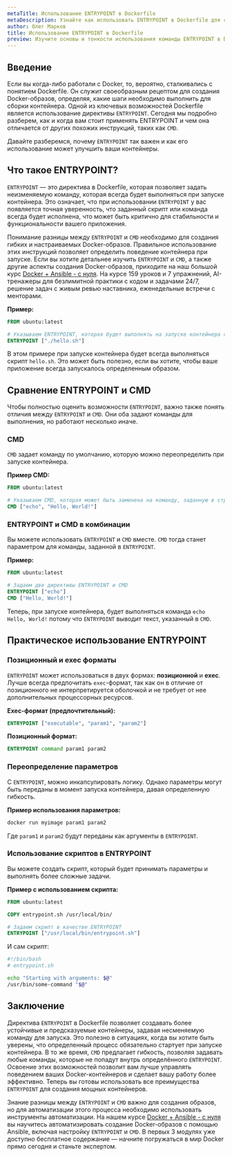 ```yaml
---
metaTitle: Использование ENTRYPOINT в Dockerfile
metaDescription: Узнайте как использовать ENTRYPOINT в Dockerfile для создания более гибких и настраиваемых Docker-контейнеров - освоите базовый и продвинутый синтаксис
author: Олег Марков
title: Использование ENTRYPOINT в Dockerfile
preview: Изучите основы и тонкости использования команды ENTRYPOINT в Dockerfile - от базовых принципов до сложных сценариев применения
---
```


## Введение

Если вы когда-либо работали с Docker, то, вероятно, сталкивались с понятием Dockerfile. Он служит своеобразным рецептом для создания Docker-образов, определяя, какие шаги необходимо выполнить для сборки контейнера. Одной из ключевых возможностей Dockerfile является использование директивы `ENTRYPOINT`. Сегодня мы подробно разберем, как и когда вам стоит применять ENTRYPOINT и чем она отличается от других похожих инструкций, таких как `CMD`.

Давайте разберемся, почему `ENTRYPOINT` так важен и как его использование может улучшить ваши контейнеры.

## Что такое ENTRYPOINT?

`ENTRYPOINT` — это директива в Dockerfile, которая позволяет задать неизменяемую команду, которая всегда будет выполняться при запуске контейнера. Это означает, что при использовании `ENTRYPOINT` у вас появляется точная уверенность, что заданный скрипт или команда всегда будет исполнена, что может быть критично для стабильности и функциональности вашего приложения.

Понимание разницы между `ENTRYPOINT` и `CMD` необходимо для создания гибких и настраиваемых Docker-образов. Правильное использование этих инструкций позволяет определить поведение контейнера при запуске. Если вы хотите детальнее изучить `ENTRYPOINT` и `CMD`, а также другие аспекты создания Docker-образов, приходите на наш большой курс [Docker + Ansible - с нуля](https://purpleschool.ru/course/docker). На курсе 159 уроков и 7 упражнений, AI-тренажеры для безлимитной практики с кодом и задачами 24/7, решение задач с живым ревью наставника, еженедельные встречи с менторами.

**Пример:**

```dockerfile
FROM ubuntu:latest

# Указываем ENTRYPOINT, которая будет выполнять на запуске контейнера скрипт hello.sh
ENTRYPOINT ["./hello.sh"]
```

В этом примере при запуске контейнера будет всегда выполняться скрипт `hello.sh`. Это может быть полезно, если вы хотите, чтобы ваше приложение всегда запускалось определенным образом.

## Сравнение ENTRYPOINT и CMD

Чтобы полностью оценить возможности `ENTRYPOINT`, важно также понять отличия между `ENTRYPOINT` и `CMD`. Они оба задают команды для выполнения, но работают несколько иначе.

### CMD

`CMD` задает команду по умолчанию, которую можно переопределить при запуске контейнера. 

**Пример CMD:**

```dockerfile
FROM ubuntu:latest

# Указываем CMD, которая может быть заменена на команду, заданную в строке запуска контейнера
CMD ["echo", "Hello, World!"]
```

### ENTRYPOINT и CMD в комбинации

Вы можете использовать `ENTRYPOINT` и `CMD` вместе. `CMD` тогда станет параметром для команды, заданной в `ENTRYPOINT`.

**Пример:**

```dockerfile
FROM ubuntu:latest

# Задаем две директивы ENTRYPOINT и CMD
ENTRYPOINT ["echo"]
CMD ["Hello, World!"]
```

Теперь, при запуске контейнера, будет выполняться команда `echo Hello, World!` потому что `ENTRYPOINT` выводит текст, указанный в `CMD`.

## Практическое использование ENTRYPOINT

### Позиционный и exec форматы

`ENTRYPOINT` может использоваться в двух формах: **позиционной** и **exec**. Лучше всегда предпочитать `exec`-формат, так как он в отличие от позиционного не интерпретируется оболочкой и не требует от нее дополнительных процессорных ресурсов.

**Exec-формат (предпочтительный):**

```dockerfile
ENTRYPOINT ["executable", "param1", "param2"]
```

**Позиционный формат:**

```dockerfile
ENTRYPOINT command param1 param2
```

### Переопределение параметров

С `ENTRYPOINT`, можно инкапсулировать логику. Однако параметры могут быть переданы в момент запуска контейнера, давая определенную гибкость.

**Пример использования параметров:**

```bash
docker run myimage param1 param2
```

Где `param1` и `param2` будут переданы как аргументы в `ENTRYPOINT`.

### Использование скриптов в ENTRYPOINT

Вы можете создать скрипт, который будет принимать параметры и выполнять более сложные задачи.

**Пример с использованием скрипта:**

```dockerfile
FROM ubuntu:latest

COPY entrypoint.sh /usr/local/bin/

# Задаем скрипт в качестве ENTRYPOINT
ENTRYPOINT ["/usr/local/bin/entrypoint.sh"]
```

И сам скрипт:

```bash
#!/bin/bash
# entrypoint.sh

echo "Starting with arguments: $@"
/usr/bin/some-command "$@"
```

## Заключение

Директива `ENTRYPOINT` в Dockerfile позволяет создавать более устойчивые и предсказуемые контейнеры, задавая несменяемую команду для запуска. Это полезно в ситуациях, когда вы хотите быть уверены, что определенный процесс обязательно стартует при запуске контейнера. В то же время, `CMD` предлагает гибкость, позволяя задавать любые команды, которые не попадут внутрь определённого `ENTRYPOINT`. Освоение этих возможностей позволит вам лучше управлять поведением ваших Docker-контейнеров и сделает вашу работу более эффективно. Теперь вы готовы использовать все преимущества `ENTRYPOINT` для создания мощных контейнеров.

Знание разницы между `ENTRYPOINT` и `CMD` важно для создания образов, но для автоматизации этого процесса необходимо использовать инструменты автоматизации. На нашем курсе [Docker + Ansible - с нуля](https://purpleschool.ru/course/docker) вы научитесь автоматизировать создание Docker-образов с помощью Ansible, включая настройку `ENTRYPOINT` и `CMD`. В первых 3 модулях уже доступно бесплатное содержание — начните погружаться в мир Docker прямо сегодня и станьте экспертом.
